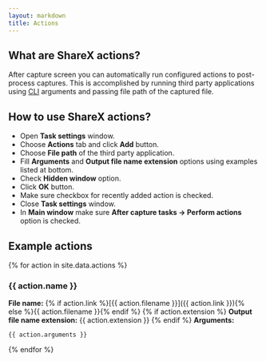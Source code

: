 ```yaml
---
layout: markdown
title: Actions
---
```


## What are ShareX actions?

After capture screen you can automatically run configured actions to post-process captures. This is accomplished by running third party applications using [CLI](https://en.wikipedia.org/wiki/Command-line_interface) arguments and passing file path of the captured file.

## How to use ShareX actions?

* Open **Task settings** window.
* Choose **Actions** tab and click **Add** button.
* Choose **File path** of the third party application.
* Fill **Arguments** and **Output file name extension** options using examples listed at bottom.
* Check **Hidden window** option.
* Click **OK** button.
* Make sure checkbox for recently added action is checked.
* Close **Task settings** window.
* In **Main window** make sure **After capture tasks -> Perform actions** option is checked.

## Example actions

{% for action in site.data.actions %}
### {{ action.name }}  
**File name:** {% if action.link %}[{{ action.filename }}]({{ action.link }}){% else %}{{ action.filename }}{% endif %}  {% if action.extension %}
**Output file name extension:** {{ action.extension }}  {% endif %}
**Arguments:**
```
{{ action.arguments }}
```
{% endfor %}